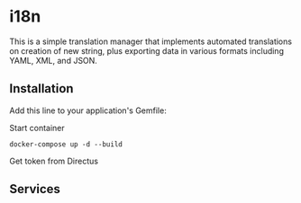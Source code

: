 # i18n
This is a simple translation manager that implements automated translations on creation of new string, plus exporting 
data in various formats including YAML, XML, and JSON.


## Installation
Add this line to your application's Gemfile:


Start container
```
docker-compose up -d --build
```

Get token from Directus




## Services

